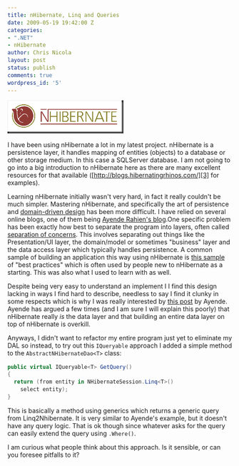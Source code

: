 ```yaml
---
title: nHibernate, Linq and Queries
date: 2009-05-19 19:42:00 Z
categories:
- ".NET"
- nHibernate
author: Chris Nicola
layout: post
status: publish
comments: true
wordpress_id: '5'
---
```


![NHLogoSmall][1]

I have been using nHibernate a lot in my latest project. nHibernate is a persistence layer, it handles mapping of entities (objects) to a database or other storage medium. In this case a SQLServer database. I am not going to go into a big introduction to nHibernate here as there are many excellent resources for that available ([http://blogs.hibernatingrhinos.com/][3] for examples).

Learning nHibernate initially wasn't very hard, in fact it really couldn't be much simpler. Mastering nHibernate, and specifically the art of persistence and [domain-driven design][4] has been more difficult.  I have relied on several online blogs, one of them being [Ayende Rahien's blog][5].One specific problem has been exactly how best to separate the program into layers, often called [separation of concerns][6].  This involves separating out things like the Presentation/UI layer, the domain/model or sometimes "business" layer and the data access layer which typically handles persistence.  A common sample of building an application this way using nHibernate is [this sample ][7]of "best practices" which is often used by people new to nHibernate as a starting.  This was also what I used to learn with as well.

<!--more--> 

Despite being very easy to understand an implement I I find this design lacking in ways I find hard to describe, needless to say I find it clunky in some respects which is why I was really interested by [this post][8] by Ayende.  Ayende has argued a few times (and I am sure I will explain this poorly) that nHibernate really _is_ the data layer and that building an entire data layer on top of nHibernate is overkill.

Anyways, I didn't want to refactor my entire program just yet to eliminate my DAL so instead, to try out this `IQueryable` approach I added a simple method to the `AbstractNHibernateDao<T>` class:

```csharp
public virtual IQueryable<T> GetQuery()
{
  return (from entity in NHibernateSession.Linq<T>()
    select entity);
}
```

This is basically a method using generics which returns a generic query from Linq2Nhibernate.  It is very similar to Ayende's example, but it doesn't have any query logic.  That is ok though since whatever asks for the query can easily extend the query using `.Where()`.

I am curious what people think about this approach.  Is it sensible, or can you foresee pitfalls to it?

   [1]: /images/NHLogoSmall_thumb.gif
   [3]: http://blogs.hibernatingrhinos.com/
   [4]: http://domaindrivendesign.org/
   [5]: http://ayende.com/Blog
   [6]: http://en.wikipedia.org/wiki/Separation_of_concerns
   [7]: http://www.codeproject.com/KB/architecture/NHibernateBestPractices.aspx
   [8]: http://ayende.com/blog/3958/the-dal-should-go-all-the-way-to-ui

